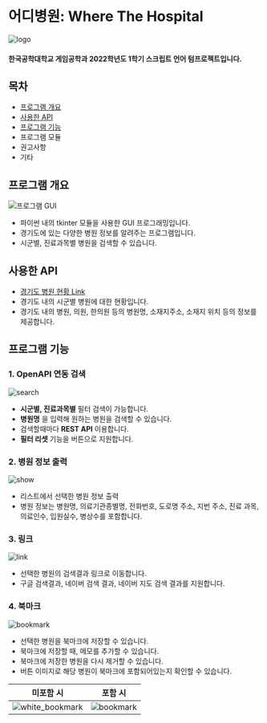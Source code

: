 # 어디병원: Where The Hospital
![logo](https://user-images.githubusercontent.com/89962345/173218210-ca651684-be63-4a68-974b-10cf2c18b40a.png)
#### 한국공학대학교 게임공학과 2022학년도 1학기 스크립트 언어 텀프로젝트입니다.

## 목차
- [프로그램 개요](#프로그램-개요)
- [사용한 API](#사용한-api)
- [프로그램 기능](#프로그램-기능)
- 프로그램 모듈
- 권고사항
- 기타

## 프로그램 개요
![프로그램 GUI](https://user-images.githubusercontent.com/89962345/173217507-d349b8a4-46f5-42b3-920d-3ab683727320.png)

- 파이썬 내의 tkinter 모듈을 사용한 GUI 프로그래밍입니다.
- 경기도에 있는 다양한 병원 정보를 알려주는 프로그램입니다.
- 시군별, 진료과목별 병원을 검색할 수 있습니다.

## 사용한 API
- [경기도 병원 현황 Link](https://www.data.go.kr/data/15056746/openapi.do?recommendDataYn=Y)
- 경기도 내의 시군별 병원에 대한 현황입니다.
- 경기도 내의 병원, 의원, 한의원 등의 병원명, 소재지주소, 소재지 위치 등의 정보를 제공합니다.

## 프로그램 기능
### 1. OpenAPI 연동 검색 
![search](https://user-images.githubusercontent.com/89962345/173219294-05f6cf11-b9f7-4839-b74f-9b3e2ee25f87.png)
- **시군별, 진료과목별** 필터 검색이 가능합니다.
- **병원명** 을 입력해 원하는 병원을 검색할 수 있습니다.
- 검색할때마다 **REST API** 이용합니다.
- **필터 리셋** 기능을 버튼으로 지원합니다.

### 2. 병원 정보 출력
![show](https://user-images.githubusercontent.com/89962345/173219403-ba239528-ac8a-4df3-860f-c50a0c0f7606.png)
- 리스트에서 선택한 병원 정보 출력
- 병원 정보는 병원명, 의료기관종별명, 전화번호, 도로명 주소, 지번 주소, 진료 과목, 의료인수, 입원실수, 병상수를 포함합니다.

### 3. 링크
![link](https://user-images.githubusercontent.com/89962345/173219519-489d3d60-5e17-42fd-a274-6a154cae2c66.png)
- 선택한 병원의 검색결과 링크로 이동합니다.
- 구글 검색결과, 네이버 검색 결과, 네이버 지도 검색 결과를 지원합니다.

### 4. 북마크
![bookmark](https://user-images.githubusercontent.com/89962345/173219601-ed6258e9-33c9-40e1-9351-82186837c4ab.png)
- 선택한 병원을 북마크에 저장할 수 있습니다.
- 북마크에 저장할 때, 메모를 추가할 수 있습니다.
- 북마크에 저장한 병원을 다시 제거할 수 있습니다.
- 버튼 이미지로 해당 병원이 북마크에 포함되어있는지 확인할 수 있습니다.

|미포함 시|포함 시|
|-------|--------|
|![white_bookmark](https://user-images.githubusercontent.com/89962345/173219703-abad93c0-37f1-4c2c-9296-6389f844555d.png)|![bookmark](https://user-images.githubusercontent.com/89962345/173219704-b1a5c0c5-184d-4f1f-bdb4-e0eda3a8cd05.png)|







